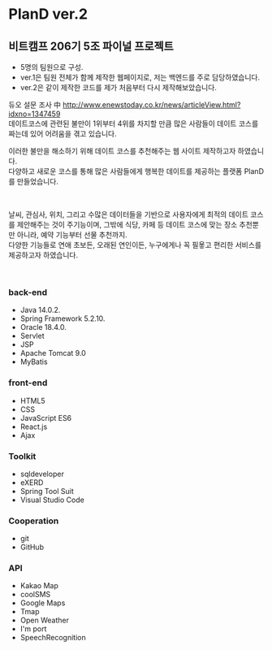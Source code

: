 # PlanD ver.2

## 비트캠프 206기 5조 파이널 프로젝트

- 5명의 팀원으로 구성.<br/>
- ver.1은 팀원 전체가 함께 제작한 웹페이지로, 저는 백엔드를 주로 담당하였습니다.
- ver.2은 같이 제작한 코드를 제가 처음부터 다시 제작해보았습니다.

듀오 설문 조사 中
http://www.enewstoday.co.kr/news/articleView.html?idxno=1347459<br/>
데이트코스에 관련된 불만이 1위부터 4위를 차지할 만큼
많은 사람들이 데이트 코스를 짜는데 있어 어려움을 겪고 있습니다.

이러한 불만을 해소하기 위해 데이트 코스를 추천해주는 웹 사이트 제작하고자 하였습니다.<br/>
다양하고 새로운 코스를 통해 많은 사람들에게 행복한 데이트를 제공하는 플랫폼 PlanD를 만들었습니다.<br/>

<br/>

날씨, 관심사, 위치, 그리고 수많은 데이터들을 기반으로 사용자에게 최적의 데이트 코스를 제안해주는 것이 주기능이며,
그밖에 식당, 카페 등 데이트 코스에 맞는 장소 추천뿐만 아니라, 예약 기능부터 선물 추천까지.<br/>
다양한 기능들로 연애 초보든, 오래된 연인이든, 누구에게나 꼭 필욯고 편리한 서비스를 제공하고자 하였습니다.<br/>

<br/>

### back-end

- Java 14.0.2.
- Spring Framework 5.2.10.
- Oracle 18.4.0.
- Servlet
- JSP
- Apache Tomcat 9.0
- MyBatis

### front-end
- HTML5
- CSS
- JavaScript ES6
- React.js
- Ajax

### Toolkit
- sqldeveloper
- eXERD
- Spring Tool Suit
- Visual Studio Code

### Cooperation
- git
- GitHub

### API
- Kakao Map
- coolSMS
- Google Maps
- Tmap
- Open Weather
- I'm port
- SpeechRecognition

